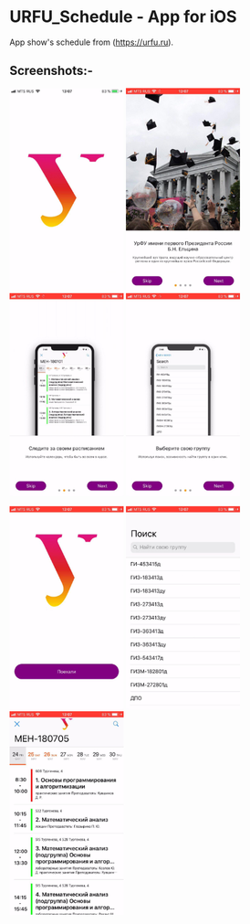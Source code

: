 # URFU_Schedule - App for iOS
App show's schedule from (https://urfu.ru).

## Screenshots:-
<p align="left">
<img src="https://github.com/AkeyLaa/URFU_Schedule/blob/master/ScreenShots/1.jpg" width="200" title="hover text">
<img src="https://github.com/AkeyLaa/URFU_Schedule/blob/master/ScreenShots/2.jpg" width="200" title="hover text">
<img src="https://github.com/AkeyLaa/URFU_Schedule/blob/master/ScreenShots/3.jpg" width="200" title="hover text">
<img src="https://github.com/AkeyLaa/URFU_Schedule/blob/master/ScreenShots/4.jpg" width="200" title="hover text">
</p>
<p align="left">
<img src="https://github.com/AkeyLaa/URFU_Schedule/blob/master/ScreenShots/5.jpg" width="200" title="hover text">
<img src="https://github.com/AkeyLaa/URFU_Schedule/blob/master/ScreenShots/6.jpg" width="200" title="hover text">
<img src="https://github.com/AkeyLaa/URFU_Schedule/blob/master/ScreenShots/7.jpg" width="200" title="hover text">
</p>
